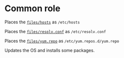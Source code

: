 # Common role

Places the [`files/hosts`](./files/hosts) as `/etc/hosts`

Places the [`files/resolv.conf`](./files/resolv.conf) as `/etc/resolv.conf`

Places the [`files/yum.repo`](./files/yum.repo) as `/etc/yum.repos.d/yum.repo`

Updates the OS and installs some packages.